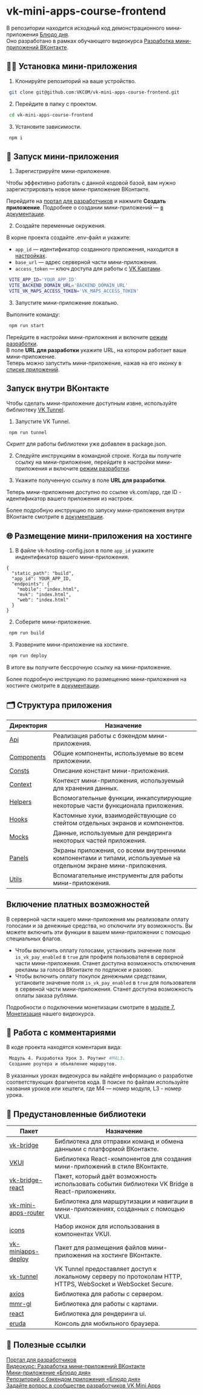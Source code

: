 # vk-mini-apps-course-frontend

В репозитории находится исходный код демонстрационного мини-приложения [Блюдо дня](https://vk.com/app51773283).  
Оно разработано в рамках обучающего видеокурса [Разработка мини-приложений ВКонтакте](https://dev.vk.com/ru/mini-apps/learning/course).

## 👨‍💻 Установка мини-приложения

1. Клонируйте репозиторий на ваше устройство.

```sh
 git clone git@github.com:VKCOM/vk-mini-apps-course-frontend.git
```

2. Перейдите в папку с проектом.

```sh
 cd vk-mini-apps-course-frontend
```

3. Установите зависимости.

```sh
 npm i
```

## 🚀 Запуск мини-приложения

1. Зарегистрируйте мини-приложение.

Чтобы эффективно работать с данной кодовой базой, вам нужно зарегистрировать новое мини-приложение ВКонтакте.

Перейдите на [портал для разработчиков](https://dev.vk.com/ru) и нажмите **Создать приложение**. Подробнее о создании мини-приложений — [в документации](https://dev.vk.com/ru/mini-apps/getting-started#Регистрация%20мини-приложения%20ВКонтакте).

2. Создайте переменные окружения.

В корне проекта создайте .env-файл и укажите:

- `app_id` — идентификатор созданного приложения, находится в [настройках](https://dev.vk.com/ru/mini-apps/management/settings#Настройки).
- `base_url` — адрес серверной части мини-приложения.
- `access_token` — ключ доступа для работы с [VK Картами](https://dev.vk.com/ru/vkmaps/general-information/general).

```sh
 VITE_APP_ID='YOUR_APP_ID'
 VITE_BACKEND_DOMAIN_URL='BACKEND_DOMAIN_URL'
 VITE_VK_MAPS_ACCESS_TOKEN='VK_MAPS_ACCESS_TOKEN'
```

3. Запустите мини-приложение локально.

Выполните команду:

```sh
 npm run start
```

Перейдите в настройки мини-приложения и включите [режим разработки](https://dev.vk.com/ru/mini-apps/management/settings#Версия%20для%20vk.com).  
В поле **URL для разработки** укажите URL, на котором работает ваше мини-приложение.  
Теперь можно запустить мини-приложение, нажав на его иконку в [списке приложений](https://vk.com/apps?act=manage).

## Запуск внутри ВКонтакте

Чтобы сделать мини-приложение доступным извне, используйте библиотеку [VK Tunnel](https://dev.vk.com/ru/libraries/tunnel).

1. Запустите VK Tunnel.

```sh
 npm run tunnel
```

Скрипт для работы библиотеки уже добавлен в package.json.

2. Следуйте инструкциям в командной строке. Когда вы получите ссылку на мини-приложение, перейдите в настройки мини-приложения и включите [режим разработки](https://dev.vk.com/ru/mini-apps/management/settings#Версия%20для%20vk.com).

3. Укажите полученную ссылку в поле **URL для разработки**.

Теперь мини-приложение доступно по ссылке vk.com/app<ID>, где ID - идентификатор вашего приложения из настроек.

Более подробную инструкцию по запуску мини-приложения внутри ВКонтакте смотрите в [документации](https://dev.vk.com/ru/mini-apps/getting-started#Запуск%20мини-приложения%20внутри%20ВКонтакте).

## 🌐 Размещение мини-приложения на хостинге

1. В файле vk-hosting-config.json в поле `app_id` укажите индентификатор вашего мини-приложения.

```
{
  "static_path": "build",
  "app_id": YOUR_APP_ID,
  "endpoints": {
	"mobile": "index.html",
	"mvk": "index.html",
	"web": "index.html"
  }
}
```

2. Соберите мини-приложение.

```sh
 npm run build
```

3. Разверните мини-приложение на хостинге.

```sh
 npm run deploy
```

В итоге вы получите бессрочную ссылку на мини-приложение.

Более подробную инструкцию по размещению мини-приложения на хостинге смотрите в [документации](https://dev.vk.com/ru/mini-apps/getting-started#Размещение%20мини-приложения%20на%20хостинге).

## 🗂️ Структура приложения

| Директория                                                                                   | Назначение                                                                                                       |
| -------------------------------------------------------------------------------------------- | ---------------------------------------------------------------------------------------------------------------- |
| [Api](https://github.com/VKCOM/vk-mini-apps-course-frontend/tree/main/src/api)               | Реализация работы с бэкендом мини-приложения.                                                                    |
| [Components](https://github.com/VKCOM/vk-mini-apps-course-frontend/tree/main/src/components) | Общие компоненты, используемые во всем приложении.                                                               |
| [Consts](https://github.com/VKCOM/vk-mini-apps-course-frontend/tree/main/src/consts)         | Описание констант мини-приложения.                                                                               |
| [Context](https://github.com/VKCOM/vk-mini-apps-course-frontend/tree/main/src/context)       | Контекст мини-приложения, используемый для хранения данных.                                                      |
| [Helpers](https://github.com/VKCOM/vk-mini-apps-course-frontend/tree/main/src/helpers)       | Вспомогательные функции, инкапсулирующие некоторые части функционала приложения.                                 |
| [Hooks](https://github.com/VKCOM/vk-mini-apps-course-frontend/tree/main/src/hooks)           | Кастомные хуки, взаимодействующие со стейтом отдельных экранов и компонентов.                                    |
| [Mocks](https://github.com/VKCOM/vk-mini-apps-course-frontend/tree/main/src/mocks)           | Данные, используемые для рендеринга некоторых частей приложения.                                                 |
| [Panels](https://github.com/VKCOM/vk-mini-apps-course-frontend/tree/main/src/panels)         | Экраны приложения, со всеми внутренними компонентами и типами, используемые на отдельном экране мини-приложения. |
| [Utils](https://github.com/VKCOM/vk-mini-apps-course-frontend/tree/main/src/utils)           | Вспомагательные инструменты для работы мини-приложения.                                                          |

## Включение платных возможностей

В серверной части нашего мини-приложения мы реализовали оплату голосами и за денежные средства, но отключили эту возможность. Вы можете включить эти функции в вашем мини-приложении с помощью специальных флагов.

- Чтобы включить оплату голосами, установить значение поля `is_vk_pay_enabled` в `true` для профиля пользователя в серверной части мини-приложения. Станет доступна возможность отключения рекламы за голоса ВКонтакте по подписке и разово.
- Чтобы включить оплату покупок денежными средствами, установите значение поля `is_vk_pay_enabled` в `true` для пользователя в сервеной части мини-приложения. Станет доступна возможность оплаты заказа рублями.

Подробности о подключении монетизации смотрите в [модуле 7. Монетизация](https://dev.vk.com/ru/mini-apps/learning/course/7-monetization) нашего видеокурса.

## 🔎 Работа с комментариями

В коде проекта находятся коментария вида:

```sh
 Модуль 4. Разработка Урок 3. Роутинг #M4L3.
 Создание роутера и объявление маршрутов.
```

В указанных уроках видеокурса вы найдёте информацию о разработке соответствующих фрагментов кода.
В поиске по файлам используйте названия уроков или хештеги, где M4 — номер модуля, L3 - номер урока.

## 📁 Предустановленные библиотеки

| Пакет                                                                              | Назначение                                                                                                   |
| ---------------------------------------------------------------------------------- | ------------------------------------------------------------------------------------------------------------ |
| [vk-bridge](https://dev.vk.com/ru/bridge/overview)                                 | Библиотека для отправки команд и обмена данными с платформой ВКонтакте.                                      |
| [VKUI](https://vkcom.github.io/VKUI/)                                              | Библиотека React-компонентов для создания мини-приложений в стиле ВКонтакте.                                 |
| [vk-bridge-react](https://www.npmjs.com/package/@vkontakte/vk-bridge-react)        | Пакет, который даёт возможность использовать события библиотеки VK Bridge в React-приложениях.               |
| [vk-mini-apps-router](https://dev.vk.com/ru/libraries/router)                      | Библиотека для маршрутизации и навигации в мини-приложениях, созданных с помощью VKUI.                       |
| [icons](https://vkcom.github.io/icons/)                                            | Набор иконок для использования в компонентах VKUI.                                                           |
| [vk-miniapps-deploy](https://dev.vk.com/ru/mini-apps/development/hosting/overview) | Пакет для размещения файлов мини-приложения на хостинге ВКонтакте.                                           |
| [vk-tunnel](https://dev.vk.com/ru/libraries/tunnel)                                | VK Tunnel предоставляет доступ к локальному серверу по протоколам HTTP, HTTPS, WebSocket и WebSocket Secure. |
| [axios](https://www.npmjs.com/package/axios)                                       | Библиотека для работы с сервером.                                                                            |
| [mmr-gl](https://www.npmjs.com/package/mmr-gl)                                     | Библиотека для работы с картами.                                                                             |
| [react](https://www.npmjs.com/package/react)                                       | Библиотека для рендеринга ui.                                                                                |
| [eruda](https://www.npmjs.com/package/eruda)                                       | Консоль для мобильного браузера.                                                                             |

## 📎 Полезные ссылки

[Портал для разработчиков](https://dev.vk.com/ru/guide)  
[Видеокурс: Разработка мини-приложений ВКонтакте](https://dev.vk.com/ru/mini-apps/learning/course)  
[Мини-приложение «Блюдо дня»](https://vk.com/app51773283)  
[Репозиторий с бэкендом приложения «Блюдо дня»](https://github.com/VKCOM/vk-mini-apps-course-backend)  
[Задайте вопрос в сообществе разработчиков VK Mini Apps](https://vk.com/vkappsdev)
